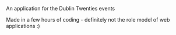 An application for the Dublin Twenties events

Made in a few hours of coding - definitely not the role model of web applications :)